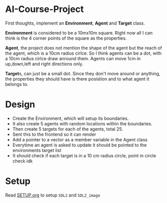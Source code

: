# AI-Course-Project

First thoughts, implement an **Environment**, **Agent** and **Target** class.

**Environment** is considered to be a 10mx10m square. Right now all I
can think is the 4 corner points of the square as the properties.

**Agent**, the project does not mention the shape of the agent but the
reach of the agent, which is a 10cm radius cirlce. So I think agents
can be a dot, with a 10cm radius cirlce draw anround them. Agents can
move 1cm in up,down,left and right directions only.

**Target**s, can just be a small dot. Since they don't move around or
anything, the properties they should have is there posistion and to
what agent it belongs to.

# Design

  * Create the Environment, which will setup its boundaries.
  * It also create 5 agents with random locations within the boundaries.
  * Then create 5 targets for each of the agents, total 25.
  * Sent this to the frontend so it can render
  * Add a pointer to a vector as a member variable in the Agent class
  * Everytime an agent is asked to update it should be pointed to the environments target list
  * It should check if each target is in a 10 cm radius circle, point in circle check idk

# Setup

Read [SETUP.org](./docs/SETUP.org) to setup `SDL2` and `SDL2_image`
